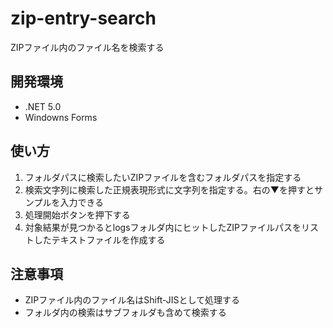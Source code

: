 # zip-entry-search

ZIPファイル内のファイル名を検索する

## 開発環境

- .NET 5.0
- Windowns Forms

## 使い方

1. フォルダパスに検索したいZIPファイルを含むフォルダパスを指定する
2. 検索文字列に検索した正規表現形式に文字列を指定する。右の▼を押すとサンプルを入力できる
3. 処理開始ボタンを押下する
4. 対象結果が見つかるとlogsフォルダ内にヒットしたZIPファイルパスをリストしたテキストファイルを作成する

## 注意事項

- ZIPファイル内のファイル名はShift-JISとして処理する
- フォルダ内の検索はサブフォルダも含めて検索する
